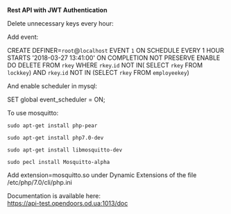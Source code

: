 **Rest API with JWT Authentication** 

Delete unnecessary keys every hour:

Add event:

CREATE DEFINER=`root`@`localhost` EVENT `1` ON SCHEDULE EVERY 1 HOUR STARTS '2018-03-27 13:41:00' ON COMPLETION NOT PRESERVE ENABLE DO DELETE
  FROM `rkey`
 WHERE `rkey`.`id` NOT IN(
     SELECT `rkey` 
       FROM `lockkey`)
       AND  `rkey`.`id` NOT IN (SELECT `rkey` 
       FROM `employeekey`)
       
And enable scheduler in mysql:

SET global event_scheduler = ON;




To use mosquitto:

`sudo apt-get install php-pear`

`sudo apt-get install php7.0-dev`

`sudo apt-get install libmosquitto-dev`

`sudo pecl install Mosquitto-alpha`

Add extension=mosquitto.so under Dynamic Extensions of the file /etc/php/7.0/cli/php.ini

Documentation is available here:  
https://api-test.opendoors.od.ua:1013/doc
 